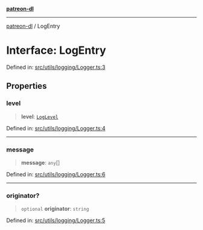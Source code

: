 [**patreon-dl**](../README.md)

***

[patreon-dl](../README.md) / LogEntry

# Interface: LogEntry

Defined in: [src/utils/logging/Logger.ts:3](https://github.com/patrickkfkan/patreon-dl/blob/4add035452a0337eb07608bde52caecf1dcf43e7/src/utils/logging/Logger.ts#L3)

## Properties

### level

> **level**: [`LogLevel`](../type-aliases/LogLevel.md)

Defined in: [src/utils/logging/Logger.ts:4](https://github.com/patrickkfkan/patreon-dl/blob/4add035452a0337eb07608bde52caecf1dcf43e7/src/utils/logging/Logger.ts#L4)

***

### message

> **message**: `any`[]

Defined in: [src/utils/logging/Logger.ts:6](https://github.com/patrickkfkan/patreon-dl/blob/4add035452a0337eb07608bde52caecf1dcf43e7/src/utils/logging/Logger.ts#L6)

***

### originator?

> `optional` **originator**: `string`

Defined in: [src/utils/logging/Logger.ts:5](https://github.com/patrickkfkan/patreon-dl/blob/4add035452a0337eb07608bde52caecf1dcf43e7/src/utils/logging/Logger.ts#L5)
